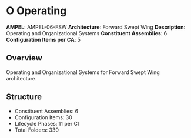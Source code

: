 # O Operating

**AMPEL**: AMPEL-06-FSW
**Architecture**: Forward Swept Wing
**Description**: Operating and Organizational Systems
**Constituent Assemblies**: 6
**Configuration Items per CA**: 5

## Overview
Operating and Organizational Systems for Forward Swept Wing architecture.

## Structure
- Constituent Assemblies: 6
- Configuration Items: 30
- Lifecycle Phases: 11 per CI
- Total Folders: 330
